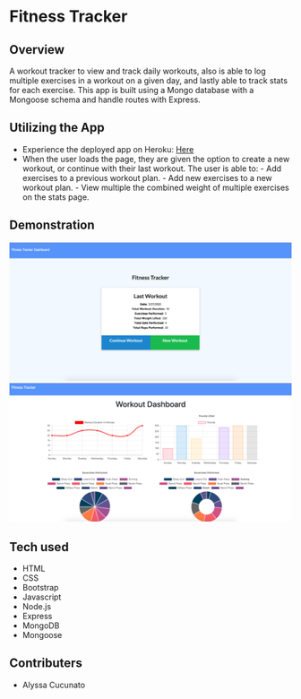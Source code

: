# Fitness Tracker

## Overview

A workout tracker to view and track daily workouts, also is able to log multiple exercises in a workout on a given day, and lastly able to track stats for each exercise. This app is built using a Mongo database with a Mongoose schema and handle routes with Express.

## Utilizing the App

- Experience the deployed app on Heroku: [Here](https://acucunato-fitness-tracker.herokuapp.com/ "Here")
- When the user loads the page, they are given the option to create a new workout, or continue with their last workout.
  The user is able to: - Add exercises to a previous workout plan. - Add new exercises to a new workout plan. - View multiple the combined weight of multiple exercises on the stats page.

## Demonstration

![homepage](public/img/homepage.png "homepage")
![stats](public/img/stats.png "stats")

## Tech used

- HTML
- CSS
- Bootstrap
- Javascript
- Node.js
- Express
- MongoDB
- Mongoose

## Contributers

- Alyssa Cucunato
